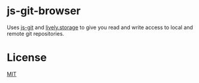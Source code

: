 # js-git-browser

Uses [js-git](https://github.com/creationix/js-git) and
[lively.storage](https://github.com/LivelyKernel/lively.storage) to give you
read and write access to local and remote git repositories.


# License

[MIT](LICENSE)